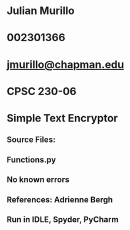 
# Julian Murillo
# 002301366
# jmurillo@chapman.edu
# CPSC 230-06
# Simple Text Encryptor

## Source Files:
## Functions.py



## No known errors

## References: Adrienne Bergh


## Run in IDLE, Spyder, PyCharm
